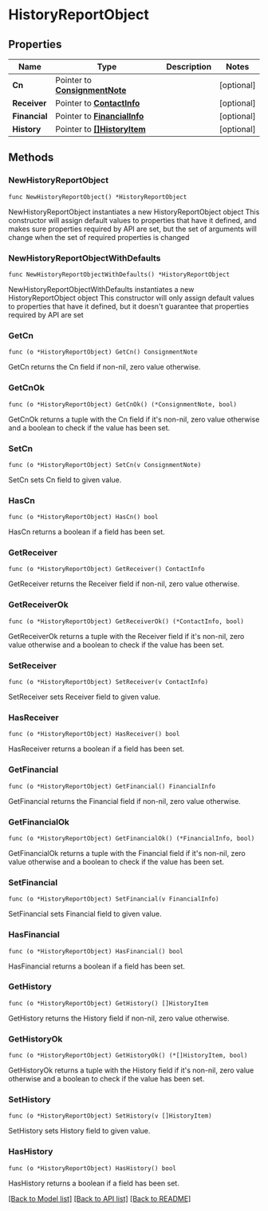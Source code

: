 # HistoryReportObject

## Properties

Name | Type | Description | Notes
------------ | ------------- | ------------- | -------------
**Cn** | Pointer to [**ConsignmentNote**](ConsignmentNote.md) |  | [optional] 
**Receiver** | Pointer to [**ContactInfo**](ContactInfo.md) |  | [optional] 
**Financial** | Pointer to [**FinancialInfo**](FinancialInfo.md) |  | [optional] 
**History** | Pointer to [**[]HistoryItem**](HistoryItem.md) |  | [optional] 

## Methods

### NewHistoryReportObject

`func NewHistoryReportObject() *HistoryReportObject`

NewHistoryReportObject instantiates a new HistoryReportObject object
This constructor will assign default values to properties that have it defined,
and makes sure properties required by API are set, but the set of arguments
will change when the set of required properties is changed

### NewHistoryReportObjectWithDefaults

`func NewHistoryReportObjectWithDefaults() *HistoryReportObject`

NewHistoryReportObjectWithDefaults instantiates a new HistoryReportObject object
This constructor will only assign default values to properties that have it defined,
but it doesn't guarantee that properties required by API are set

### GetCn

`func (o *HistoryReportObject) GetCn() ConsignmentNote`

GetCn returns the Cn field if non-nil, zero value otherwise.

### GetCnOk

`func (o *HistoryReportObject) GetCnOk() (*ConsignmentNote, bool)`

GetCnOk returns a tuple with the Cn field if it's non-nil, zero value otherwise
and a boolean to check if the value has been set.

### SetCn

`func (o *HistoryReportObject) SetCn(v ConsignmentNote)`

SetCn sets Cn field to given value.

### HasCn

`func (o *HistoryReportObject) HasCn() bool`

HasCn returns a boolean if a field has been set.

### GetReceiver

`func (o *HistoryReportObject) GetReceiver() ContactInfo`

GetReceiver returns the Receiver field if non-nil, zero value otherwise.

### GetReceiverOk

`func (o *HistoryReportObject) GetReceiverOk() (*ContactInfo, bool)`

GetReceiverOk returns a tuple with the Receiver field if it's non-nil, zero value otherwise
and a boolean to check if the value has been set.

### SetReceiver

`func (o *HistoryReportObject) SetReceiver(v ContactInfo)`

SetReceiver sets Receiver field to given value.

### HasReceiver

`func (o *HistoryReportObject) HasReceiver() bool`

HasReceiver returns a boolean if a field has been set.

### GetFinancial

`func (o *HistoryReportObject) GetFinancial() FinancialInfo`

GetFinancial returns the Financial field if non-nil, zero value otherwise.

### GetFinancialOk

`func (o *HistoryReportObject) GetFinancialOk() (*FinancialInfo, bool)`

GetFinancialOk returns a tuple with the Financial field if it's non-nil, zero value otherwise
and a boolean to check if the value has been set.

### SetFinancial

`func (o *HistoryReportObject) SetFinancial(v FinancialInfo)`

SetFinancial sets Financial field to given value.

### HasFinancial

`func (o *HistoryReportObject) HasFinancial() bool`

HasFinancial returns a boolean if a field has been set.

### GetHistory

`func (o *HistoryReportObject) GetHistory() []HistoryItem`

GetHistory returns the History field if non-nil, zero value otherwise.

### GetHistoryOk

`func (o *HistoryReportObject) GetHistoryOk() (*[]HistoryItem, bool)`

GetHistoryOk returns a tuple with the History field if it's non-nil, zero value otherwise
and a boolean to check if the value has been set.

### SetHistory

`func (o *HistoryReportObject) SetHistory(v []HistoryItem)`

SetHistory sets History field to given value.

### HasHistory

`func (o *HistoryReportObject) HasHistory() bool`

HasHistory returns a boolean if a field has been set.


[[Back to Model list]](../README.md#documentation-for-models) [[Back to API list]](../README.md#documentation-for-api-endpoints) [[Back to README]](../README.md)



